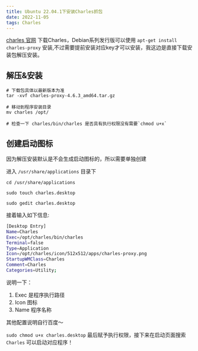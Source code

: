 ```yaml
---
title: Ubuntu 22.04.1下安装Charles抓包
date: 2022-11-05
tags: Charles
---
```


[charles 官网](https://www.charlesproxy.com/) 下载Charles，Debian系列发行版可以使用 `apt-get install charles-proxy` 安装,不过需要提前安装对应key才可以安装，我这边是直接下载安装包解压安装。


## 解压&安装
```
# 下载包具体以最新版本为准
tar -xvf charles-proxy-4.6.3_amd64.tar.gz

# 移动到程序安装目录
mv charles /opt/

# 检查一下 charles/bin/charles 是否具有执行权限没有需要`chmod u+x`

```

## 创建启动图标
因为解压安装默认是不会生成启动图标的，所以需要单独创建

进入 `/usr/share/applications` 目录下

```
cd /usr/share/applications

sudo touch charles.desktop

sudo gedit charles.desktop

```

接着输入如下信息:
```sh
[Desktop Entry]
Name=Charles
Exec=/opt/charles/bin/charles
Terminal=false
Type=Application
Icon=/opt/charles/icon/512x512/apps/charles-proxy.png
StartupWMClass=Charles
Comment=Charles
Categories=Utility;

```
说明一下：
1. Exec 是程序执行路径
2. Icon 图标
3. Name 程序名称


其他配置说明自行百度～

`sudo chmod u+x charles.desktop` 最后赋予执行权限，接下来在启动页面搜索`Charles` 可以启动对应程序！




